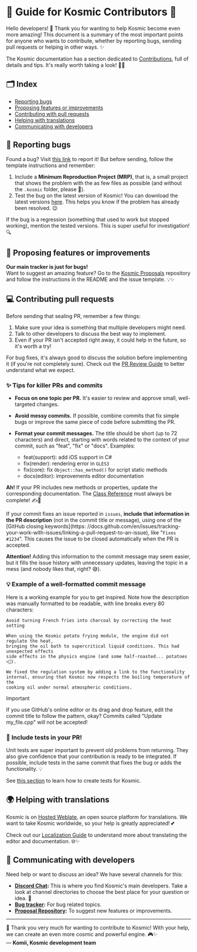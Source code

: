 # 🌟 **Guide for Kosmic Contributors** 🌟

Hello developers! 💖 Thank you for wanting to help Kosmic become even more amazing!
This document is a summary of the most important points for anyone who wants to contribute, whether by reporting bugs, sending pull requests or helping in other ways. ✨

The Kosmic documentation has a section dedicated to [Contributions](https://docs.kosmicengine.org/en/latest/contributing/how_to_contribute.html), 
full of details and tips. It's really worth taking a look! 📖💡

## 🗂️ **Index**

- [Reporting bugs](#🐞-reporting-bugs)  
- [Proposing features or improvements](#🌟-proposing-features-or-improvements)  
- [Contributing with pull requests](#💻-contributing-with-pull-requests)  
- [Helping with translations](#🌍-helping-with-translations)  
- [Communicating with developers](#💬-communicating-with-developers)  

## 🐞 **Reporting bugs**

Found a bug? Visit [this link](https://github.com/kosmicengine/kosmic/issues/new?assignees=&labels=&template=bug_report.yml) 
to report it! But before sending, follow the template instructions and remember:

1. Include a **Minimum Reproduction Project (MRP)**, that is, a small project that shows the problem with the 
as few files as possible (and without the `.kosmic` folder, please 💾).
2. Test the bug on the latest version of Kosmic! You can download the latest versions [here](https://kosmicengine.org/download/archive/). 
This helps you know if the problem has already been resolved. 😉

If the bug is a regression (something that used to work but stopped working), mention the tested versions. 
This is super useful for investigation! 🔍

## 🌟 **Proposing features or improvements**

**Our main tracker is just for bugs!**  
Want to suggest an amazing feature? Go to the [Kosmic Proposals](https://github.com/kosmicengine/kosmic-proposals) repository
and follow the instructions in the README and the issue template. 💡✨

## 💻 **Contributing pull requests**

Before sending that sealing PR, remember a few things:

1. Make sure your idea is something that multiple developers might need.
2. Talk to other developers to discuss the best way to implement.
3. Even if your PR isn't accepted right away, it could help in the future, so it's worth a try!

For bug fixes, it's always good to discuss the solution before implementing it (if you're not completely sure). Check out the [PR Review Guide](https://docs.kosmicengine.org/en/latest/contributing/workflow/pr_review_guidelines.html) to better understand what we expect. 

### ✨ **Tips for killer PRs and commits**

- **Focus on one topic per PR.** It's easier to review and approve small, well-targeted changes.  
- **Avoid messy commits.** If possible, combine commits that fix simple bugs or improve the same piece of code before submitting the PR.  
- **Format your commit messages.** The title should be short (up to 72 characters) and direct, starting with words related to the context of your commit, such as "feat", "fix" or "docs". Examples:

  - feat(support): add iOS support in C#
  - fix(render): rendering error in `GLES3`
  - fix(core): fix `Object::has_method()` for script static methods
  - docs(editor): improvements editor documentation

**Ah!** If your PR includes new methods or properties, update the corresponding documentation. The [Class Reference](https://docs.kosmicengine.org/en/latest/contributing/documentation/updating_the_class_reference.html) must always be complete! ✍️📖

If your commit fixes an issue reported in `issues`, **include that information in the PR description** (not in the commit title or message), using one of the [GitHub closing keywords](https: //docs.github.com/en/issues/tracking-your-work-with-issues/linking-a-pull-request-to-an-issue), like "`Fixes #1234`". This causes the issue to be closed automatically when the PR is accepted.

**Attention!** Adding this information to the commit message may seem easier, but it fills the issue history with unnecessary updates, leaving the topic in a mess (and nobody likes that, right? 😅).  

### 💡 **Example of a well-formatted commit message**  

Here is a working example for you to get inspired. 
Note how the description was manually formatted to be readable, with line breaks every 80 characters:

```
Avoid turning French fries into charcoal by correcting the heat setting

When using the Kosmic potato frying module, the engine did not regulate the heat,
bringing the oil bath to supercritical liquid conditions. This had unexpected effects 
side effects in the physics engine (and some half-roasted... potatoes 💀🍟).

We fixed the regulation system by adding a link to the functionality
internal, ensuring that Kosmic now respects the boiling temperature of the
cooking oil under normal atmospheric conditions.
```

> [!IMPORTANT]
> If you use GitHub's online editor or its drag and drop feature, edit the commit title to follow the pattern, okay? Commits called "Update my_file.cpp" will not be accepted!

### 🧪 **Include tests in your PR!**

Unit tests are super important to prevent old problems from returning. They also give confidence that your contribution is ready to be integrated. If possible, include tests in the same commit that fixes the bug or adds the functionality. 💡

See [this section](https://docs.kosmicengine.org/en/latest/contributing/development/core_and_modules/unit_testing.html) to learn how to create tests for Kosmic.

## 🌍 **Helping with translations**

Kosmic is on [Hosted Weblate](https://hosted.weblate.org/projects/kosmicengine/), an open source platform for translations. 
We want to take Kosmic worldwide, so your help is greatly appreciated! 💕

Check out our [Localization Guide](https://docs.kosmicengine.org/en/latest/contributing/documentation/editor_and_docs_localization.html) 
to understand more about translating the editor and documentation. 🌐✨

## 💬 **Communicating with developers**

Need help or want to discuss an idea? We have several channels for this:  

- **[Discord Chat](https://discord.gg/QKApsehBCs):** This is where you find Kosmic's main developers. 
Take a look at channel directories to choose the best place for your question or idea. 💬  
- **[Bug tracker](https://github.com/kosmicengine/kosmic/issues):** For bug related topics.  
- **[Proposal Repository](https://github.com/kosmicengine/kosmic-proposals):** To suggest new features or improvements.

---

💖 Thank you very much for wanting to contribute to Kosmic! With your help, we can create an even more cosmic and powerful engine. 🎮✨  
— **Komii, Kosmic development team**